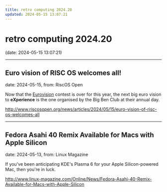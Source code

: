 ```yaml
---
title: retro computing 2024.20
updated: 2024-05-15 13:07:21
---
```


# retro computing 2024.20

(date: 2024-05-15 13:07:21)

---

## Euro vision of RISC OS welcomes all!

date: 2024-05-15, from: RiscOS Open

<p>Now that the <a href="https://eurovision.tv/">Eurovision</a> contest is over for this year, the next big euro vision to <strong>eXperience</strong> is the one organised by the Big Ben Club at their annual day.</p> 

<http://www.riscosopen.org/news/articles/2024/05/15/euro-vision-of-risc-os-welcomes-all>

---

## Fedora Asahi 40 Remix Available for Macs with Apple Silicon

date: 2024-05-13, from: Linux Magazine

<p>If you've been anticipating KDE's Plasma 6 for your Apple Silicon-powered Mac, then you're in luck.</p> 

<http://www.linux-magazine.com/Online/News/Fedora-Asahi-40-Remix-Available-for-Macs-with-Apple-Silicon>

